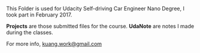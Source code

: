 This Folder is used for Udacity Self-driving Car Engineer Nano Degree, I took part in February 2017.

**Projects** are those submitted files for the course.
**UdaNote** are notes I made during the classes.

For more info, kuang.work@gmail.com

